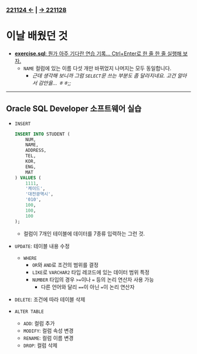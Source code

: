 ﻿### [221124 ←](/221011-221124_JAVA_BASICS/22-11/221124) | [→ 221128](/221125-_JAVA_INTERMEDIATE/221128/)

# 이날 배웠던 것

- [**exercise.sql**: 뭔가 아주 기다란 연습 기록... Ctrl+Enter로 한 줄 한 줄 실행해 보자.](/221125-_JAVA_INTERMEDIATE/221125/exercise.sql)
    - `NAME` 컬럼에 있는 이름 다섯 개만 바뀌었지 나머지는 모두 동일합니다.
        - _근데 생각해 보니까 그럼 `SELECT`문 쓰는 부분도 좀 달라지네요. 고건 알아서 감안을... ㅎㅎ;;_

---

## Oracle SQL Developer 소프트웨어 실습

- `INSERT`

    ```sql
    INSERT INTO STUDENT (
        NUM,
        NAME,
        ADDRESS,
        TEL,
        KOR,
        ENG,
        MAT
    ) VALUES (
        1111,
        '케이드',
        '대전광역시',
        '010',
        100,
        100,
        100
    );
    ```

    - 컬럼이 7개인 테이블에 데이터를 7종류 입력하는 그런 것.

- `UPDATE`: 테이블 내용 수정
    - `WHERE`
        - `OR`와 `AND`로 조건의 범위를 결정
        - `LIKE`로 `VARCHAR2` 타입 레코드에 있는 데이터 범위 특정
        - `NUMBER` 타입의 경우 `>=`이나 `=` 등의 논리 연산자 사용 가능
            - 다른 언어와 달리 `==`이 아닌 `=`이 논리 연산자
- `DELETE`: 조건에 따라 테이블 삭제
- `ALTER TABLE`
    - `ADD`: 컬럼 추가
    - `MODIFY`: 컬럼 속성 변경
    - `RENAME`: 컬럼 이름 변경
    - `DROP`: 컬럼 삭제